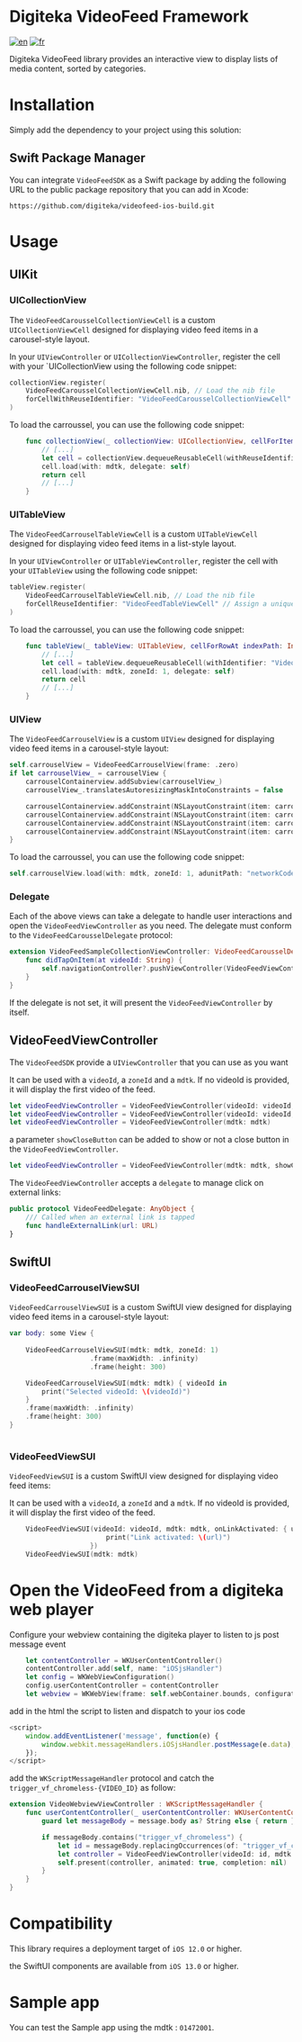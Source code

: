 # Digiteka VideoFeed Framework

[![en](https://img.shields.io/badge/lang-en-red.svg)](ReadMe.md)
[![fr](https://img.shields.io/badge/lang-fr-blue.svg)](ReadMe.fr.md)

Digiteka VideoFeed library provides an interactive view to display lists of media content, sorted by categories.

# Installation

Simply add the dependency to your project using this solution:


## Swift Package Manager

You can integrate `VideoFeedSDK` as a Swift package by adding the following URL to the public package repository that you can add in Xcode:

`https://github.com/digiteka/videofeed-ios-build.git`

# Usage

## UIKit

### UICollectionView

The `VideoFeedCarousselCollectionViewCell` is a custom `UICollectionViewCell` designed for displaying video feed items in a carousel-style layout. 

In your `UIViewController` or `UICollectionViewController`, register the cell with your `UICollectionView using the following code snippet:

```swift
collectionView.register(
    VideoFeedCarousselCollectionViewCell.nib, // Load the nib file
    forCellWithReuseIdentifier: "VideoFeedCarousselCollectionViewCell" // Assign a unique identifier
)
```

To load the carroussel, you can use the following code snippet:

```swift
    func collectionView(_ collectionView: UICollectionView, cellForItemAt indexPath: IndexPath) -> UICollectionViewCell {
        // [...]
        let cell = collectionView.dequeueReusableCell(withReuseIdentifier: "VideoFeedCarousselCollectionViewCell", for: indexPath) as! VideoFeedCarousselCollectionViewCell
        cell.load(with: mdtk, delegate: self)
        return cell
        // [...]
    }
```



### UITableView

The `VideoFeedCarrouselTableViewCell` is a custom `UITableViewCell` designed for displaying video feed items in a list-style layout.

In your `UIViewController` or `UITableViewController`, register the cell with your `UITableView` using the following code snippet:

```swift
tableView.register(
    VideoFeedCarrouselTableViewCell.nib, // Load the nib file
    forCellReuseIdentifier: "VideoFeedTableViewCell" // Assign a unique identifier
)
```

To load the carroussel, you can use the following code snippet:

```swift
    func tableView(_ tableView: UITableView, cellForRowAt indexPath: IndexPath) -> UITableViewCell {
        // [...]
        let cell = tableView.dequeueReusableCell(withIdentifier: "VideoFeedCarousselTableViewCell", for: indexPath) as! VideoFeedCarrouselTableViewCell
        cell.load(with: mdtk, zoneId: 1, delegate: self)
        return cell
        // [...]
    }
```

### UIView

The `VideoFeedCarrouselView` is a custom `UIView` designed for displaying video feed items in a carousel-style layout:

```swift
self.carrouselView = VideoFeedCarrouselView(frame: .zero)
if let carrouselView_ = carrouselView {
    carrouselContainerview.addSubview(carrouselView_)
    carrouselView_.translatesAutoresizingMaskIntoConstraints = false

    carrouselContainerview.addConstraint(NSLayoutConstraint(item: carrouselView_, attribute: .leading, relatedBy: .equal, toItem: carrouselContainerview, attribute: .leading, multiplier: 1.0, constant: 0))
    carrouselContainerview.addConstraint(NSLayoutConstraint(item: carrouselView_, attribute: .trailing, relatedBy: .equal, toItem: carrouselContainerview, attribute: .trailing, multiplier: 1.0, constant: 0))
    carrouselContainerview.addConstraint(NSLayoutConstraint(item: carrouselView_, attribute: .top, relatedBy: .equal, toItem: carrouselContainerview, attribute: .top, multiplier: 1.0, constant: 0))
    carrouselContainerview.addConstraint(NSLayoutConstraint(item: carrouselView_, attribute: .bottom, relatedBy: .equal, toItem: carrouselContainerview, attribute: .bottom, multiplier: 1.0, constant: 0))
}
```

To load the carroussel, you can use the following code snippet:

```swift
self.carrouselView.load(with: mdtk, zoneId: 1, adunitPath: "networkCode/pathToAd", delegate: self)
```

### Delegate

Each of the above views can take a delegate to handle user interactions and open the `VideoFeedViewController` as you need. 
The delegate must conform to the `VideoFeedCarousselDelegate` protocol:

```swift
extension VideoFeedSampleCollectionViewController: VideoFeedCarousselDelegate {
    func didTapOnItem(at videoId: String) {
        self.navigationController?.pushViewController(VideoFeedViewController(videoId: videoId, mdtk: mdtk), animated: true)
    }
}
```

If the delegate is not set, it will present the `VideoFeedViewController` by itself.


## VideoFeedViewController

The `VideoFeedSDK` provide a `UIViewController` that you can use as you want

It can be used with a `videoId`, a `zoneId` and a `mdtk`. 
If no videoId is provided, it will display the first video of the feed.

```swift
let videoFeedViewController = VideoFeedViewController(videoId: videoId, mdtk: mdtk, delegate: self)
let videoFeedViewController = VideoFeedViewController(videoId: videoId, mdtk: mdtk)
let videoFeedViewController = VideoFeedViewController(mdtk: mdtk)
```

a parameter `showCloseButton` can be added to show or not a close button in the `VideoFeedViewController`.
```swift
let videoFeedViewController = VideoFeedViewController(mdtk: mdtk, showCloseButton: true)
```

The `VideoFeedViewController` accepts a `delegate` to manage click on external links:

```swift
public protocol VideoFeedDelegate: AnyObject {
    /// Called when an external link is tapped
    func handleExternalLink(url: URL)
}
```

## SwiftUI

### VideoFeedCarrouselViewSUI

`VideoFeedCarrouselViewSUI` is a custom SwiftUI view designed for displaying video feed items in a carousel-style layout:

```swift
var body: some View {
    
    VideoFeedCarrouselViewSUI(mdtk: mdtk, zoneId: 1)
                    .frame(maxWidth: .infinity)
                    .frame(height: 300)

    VideoFeedCarrouselViewSUI(mdtk: mdtk) { videoId in
        print("Selected videoId: \(videoId)")
    }
    .frame(maxWidth: .infinity)
    .frame(height: 300)
}
 
```

### VideoFeedViewSUI

`VideoFeedViewSUI` is a custom SwiftUI view designed for displaying video feed items:

It can be used with a `videoId`, a `zoneId` and a `mdtk`. 
If no videoId is provided, it will display the first video of the feed.

```swift
    VideoFeedViewSUI(videoId: videoId, mdtk: mdtk, onLinkActivated: { url in
                        print("Link activated: \(url)")
                    })
    VideoFeedViewSUI(mdtk: mdtk)
```

# Open the VideoFeed from a digiteka web player

Configure your webview containing the digiteka player to listen to js post message event

```swift
    let contentController = WKUserContentController()
    contentController.add(self, name: "iOSjsHandler")
    let config = WKWebViewConfiguration()
    config.userContentController = contentController
    let webview = WKWebView(frame: self.webContainer.bounds, configuration: config)
```

add in the html the script to listen and dispatch to your ios code

```js
<script>
    window.addEventListener('message', function(e) {
        window.webkit.messageHandlers.iOSjsHandler.postMessage(e.data);
    });
</script>
```

add the `WKScriptMessageHandler` protocol and catch the `trigger_vf_chromeless-{VIDEO_ID}` as follow:

```swift
extension VideoWebviewViewController : WKScriptMessageHandler {
    func userContentController(_ userContentController: WKUserContentController, didReceive message: WKScriptMessage) {
        guard let messageBody = message.body as? String else { return }

        if messageBody.contains("trigger_vf_chromeless") {
            let id = messageBody.replacingOccurrences(of: "trigger_vf_chromeless", with: "")
            let controller = VideoFeedViewController(videoId: id, mdtk: mdtk)
            self.present(controller, animated: true, completion: nil)
        }
    }
}
```



# Compatibility

This library requires a deployment target of `iOS 12.0` or higher.

the SwiftUI components are available from `iOS 13.0` or higher.

# Sample app
You can test the Sample app using the mdtk : `01472001`.

